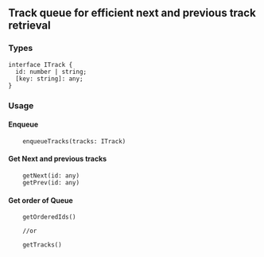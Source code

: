 ## Track queue for efficient next and previous track retrieval

### Types

```
interface ITrack {
  id: number | string;
  [key: string]: any;
}

```

### Usage

#### Enqueue

```
    enqueueTracks(tracks: ITrack)
```

#### Get Next and previous tracks

```
    getNext(id: any)
    getPrev(id: any)
```

#### Get order of Queue

```
    getOrderedIds()

    //or

    getTracks()
```
